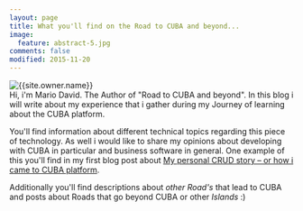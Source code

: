 ```yaml
---
layout: page
title: What you'll find on the Road to CUBA and beyond...
image:
  feature: abstract-5.jpg
comments: false
modified: 2015-11-20
---
```



<div class="author-container">
      <img class="author-img" src="{{site.url}}/{{site.owner.avatar}}" alt="{{site.owner.name}}" />
      <div class="author-bio">
Hi, i'm Mario David. The Author of "Road to CUBA and beyond". 
In this blog i will write about my experience that i gather during my Journey of learning about the CUBA platform. 
      </div>
</div>


You'll find information about different technical topics regarding this piece of technology. As well i would like to share my opinions about developing with CUBA in particular and business software in general. One example of this you'll find in my first blog post about [My personal CRUD story – or how i came to CUBA platform](http://www.road-to-cuba-and-beyond.com/my-personal-crud-story-or-how-i-came-to-cuba/).

Additionally you'll find descriptions about *other Road's* that lead to CUBA and posts about Roads that go beyond CUBA or other *Islands* :) 

